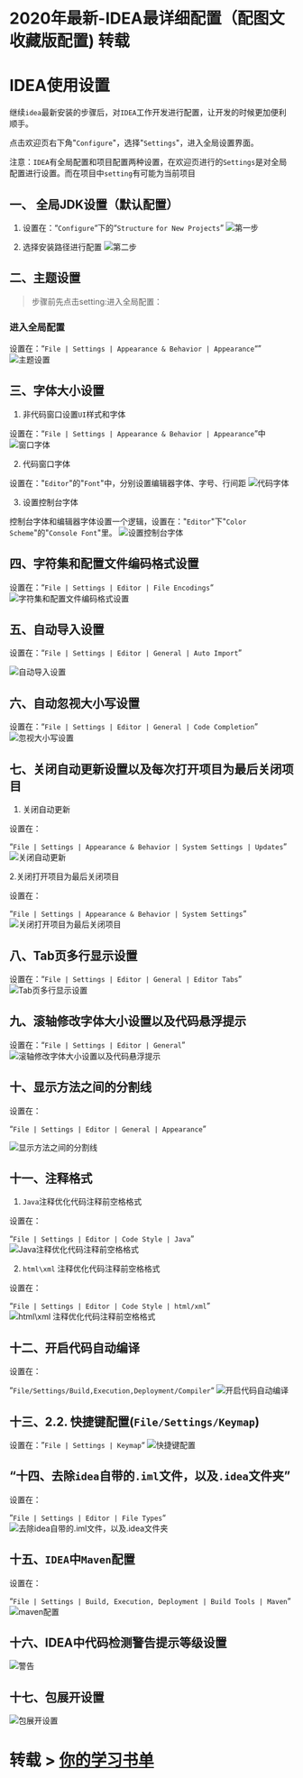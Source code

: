 # 2020年最新-IDEA最详细配置（配图文收藏版配置) 转载


# IDEA使用设置

继续`idea`最新安装的步骤后，对`IDEA`工作开发进行配置，让开发的时候更加便利顺手。

点击欢迎页右下角"`Configure`"，选择"`Settings`"，进入全局设置界面。

注意：`IDEA`有全局配置和项目配置两种设置，在欢迎页进行的`Settings`是对全局配置进行设置。而在项目中`setting`有可能为当前项目



## 一、 全局JDK设置（默认配置）

1. 设置在：“`Configure`“下的“`Structure` `for New Projects`”
![第一步](/images/idea/idea-1608616494121.png)


2. 选择安装路径进行配置
![第二步](/images/idea/idea-1608616568688.png)



## 二、主题设置

> 步骤前先点击setting:进入全局配置：


### 进入全局配置
设置在：“`File | Settings | Appearance & Behavior | Appearance`“”
![主题设置](/images/idea/idea-1608616647125.png)


## 三、字体大小设置

1. 非代码窗口设置`UI`样式和字体

设置在：“`File | Settings | Appearance & Behavior | Appearance`”中
![窗口字体](/images/idea/idea-1608616678269.png)



2. 代码窗口字体

设置在："`Editor`"的"`Font`"中，分别设置编辑器字体、字号、行间距
![代码字体](/images/idea/idea-1608616702277.png)


3. 设置控制台字体

控制台字体和编辑器字体设置一个逻辑，设置在："`Editor`"下"`Color Scheme`"的"`Console Font`"里。
![设置控制台字体](/images/idea/idea-1608616738597.png)



## 四、字符集和配置文件编码格式设置

设置在：“`File | Settings | Editor | File Encodings`“
![字符集和配置文件编码格式设置](/images/idea/idea-1608616758970.png)


## 五、自动导入设置

设置在：“`File | Settings | Editor | General | Auto Import`”

![自动导入设置](/images/idea/idea-1608616782298.png)


## 六、自动忽视大小写设置

设置在：“`File | Settings | Editor | General | Code Completion`”
![忽视大小写设置](/images/idea/idea-1608616814428.png)



## 七、关闭自动更新设置以及每次打开项目为最后关闭项目

1. 关闭自动更新

设置在：

“`File | Settings | Appearance & Behavior | System Settings | Updates`”
![关闭自动更新](/images/idea/idea-1608616832724.png)


2.关闭打开项目为最后关闭项目

设置在：

“`File | Settings | Appearance & Behavior | System Settings`”
![关闭打开项目为最后关闭项目](/images/idea/idea-1608616848994.png)



## 八、Tab页多行显示设置

设置在：“`File | Settings | Editor | General | Editor Tabs`”
![Tab页多行显示设置](/images/idea/idea-1608616885599.png)



## 九、滚轴修改字体大小设置以及代码悬浮提示

设置在：“`File | Settings | Editor | General`”
![滚轴修改字体大小设置以及代码悬浮提示](/images/idea/idea-1608616900142.png)



## 十、显示方法之间的分割线

设置在：

“`File | Settings | Editor | General | Appearance`”

![显示方法之间的分割线](/images/idea/idea-1608616920627.png)


## 十一、注释格式

1. `Java`注释优化代码注释前空格格式

设置在：

“`File | Settings | Editor | Code Style | Java`”
![Java注释优化代码注释前空格格式 ](/images/idea/idea-1608616935562.png)



2. `html\xml` 注释优化代码注释前空格格式

设置在：

“`File | Settings | Editor | Code Style | html/xml`”
![html\xml 注释优化代码注释前空格格式](/images/idea/idea-1608616972147.png)



## 十二、开启代码自动编译

设置在：

”`File/Settings/Build,Execution,Deployment/Compiler`“
![开启代码自动编译](/images/idea/idea-1608616990093.png)



## 十三、2.2. 快捷键配置(`File/Settings/Keymap`)

设置在：”`File | Settings | Keymap`“
![快捷键配置](/images/idea/idea-1608617009734.png)



## “十四、去除`idea`自带的`.iml`文件，以及`.idea`文件夹”

设置在：

”`File | Settings | Editor | File Types`“
![去除idea自带的.iml文件，以及.idea文件夹](/images/idea/idea-1608617031528.png)



## 十五、`IDEA`中`Maven`配置

设置在：

“`File | Settings | Build, Execution, Deployment | Build Tools | Maven`”
![maven配置](/images/idea/idea-1608617058125.png)



## 十六、IDEA中代码检测警告提示等级设置
![警告](/images/idea/idea-1608617070346.png)



## 十七、包展开设置
![包展开设置](/images/idea/idea-1608617079931.png)


# 转载 > [你的学习书单](https://www.bilibili.com/read/cv5707434/)



